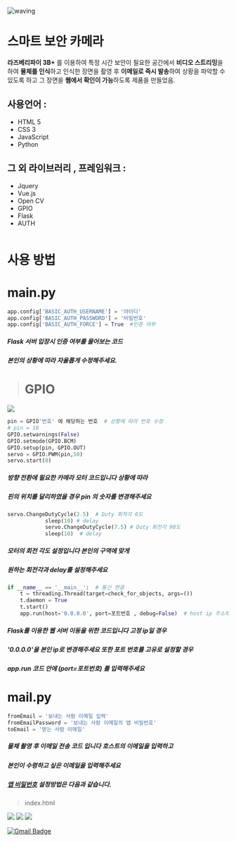 ![waving](https://capsule-render.vercel.app/api?type=waving&height=200&width=600&text=Smart-Security&fontAlign=58&fontAlignY=30&color=gradient)

# 스마트 보안 카메라
 
 **라즈베리파이 3B+** 를 이용하여 특정 시간 보안이 필요한 공간에서 **비디오 스트리밍**을 하여
 **물체를 인식**하고 인식한 장면을 촬영 후 **이메일로 즉시 발송**하여 상황을 파악할 수 있도록 하고
 그 장면을 **웹에서 확인이 가능**하도록 제품을 만들었음.
 
## 사용언어 :
* HTML 5
* CSS 3
* JavaScript
* Python

## 그 외 라이브러리 , 프레임워크 :
* Jquery
* Vue.js
* Open CV
* GPIO
* Flask
* AUTH

<img scr="https://user-images.githubusercontent.com/79081800/114302764-6f564a80-9b05-11eb-9055-6682a97cf69d.jpg">

# 사용 방법

# main.py
```python
app.config['BASIC_AUTH_USERNAME'] = '아이디'
app.config['BASIC_AUTH_PASSWORD'] = '비밀번호'
app.config['BASIC_AUTH_FORCE'] = True  #인증 여부
```
##### Flask 서버 입장시 인증 여부를 물어보는 코드
##### 본인의 상황에 따라 자율롭게 수정해주세요.
> # GPIO

<img src="https://user-images.githubusercontent.com/79081800/116015139-4a201b00-a673-11eb-9822-d424116e3e57.png">


```python
pin = GPIO'번호' 에 해당하는 번호  # 상황에 따라 번호 수정
# pin = 18
GPIO.setwarnings(False)
GPIO.setmode(GPIO.BCM)
GPIO.setup(pin, GPIO.OUT)
servo = GPIO.PWM(pin,50)
servo.start(0) 
```

##### 방향 전환에 필요한 카메라 모터 코드입니다 상황에 따라
##### 핀의 위치를 달리하였을 경우 pin 의 숫자를 변경해주세요

```python
servo.ChangeDutyCycle(2.5)  # Duty 회적각 0도
            sleep(10) # delay
            servo.ChangeDutyCycle(7.5) # Duty 회전각 90도
            sleep(10)  # delay
```

##### 모터의 회전 각도 설정입니다 본인의 구역에 맞게
##### 원하는 회전각과 delay를 설정해주세요

```python
if __name__ == '__main__':  # 통신 연결
    t = threading.Thread(target=check_for_objects, args=())
    t.daemon = True
    t.start()
    app.run(host='0.0.0.0', port=포트번호 , debug=False)  # host ip 주소와 포트번호 변경
```

##### Flask를 이용한 웹 서버 이동을 위한 코드입니다 고정 ip일 경우
##### '0.0.0.0'을 본인 ip로 변경해주세요 또한 포트 번호를 고유로 설정할 경우
##### app.run 코드 안에 (port=포트번호) 를 입력해주세요 

# mail.py
```python
fromEmail = '보내는 사람 이메일 입력'
fromEmailPassword = '보내는 사람 이메일의 앱 비밀번호'
toEmail = '받는 사람 이메일'
```

##### 물체 촬영 후 이메일 전송 코드 입니다 호스트의 이메일을 입력하고
##### 본인이 수령하고 싶은 이메일을 입력해주세요
##### [앱 비밀번호](https://support.google.com/accounts/answer/185833?hl=ko) 설정방법은 다음과 같습니다.

> index.html

<img src="https://user-images.githubusercontent.com/79081800/116017733-5dcf7f80-a67b-11eb-8640-377b644a9485.jpg">
<img src="https://user-images.githubusercontent.com/79081800/116017391-6bd0d080-a67a-11eb-8277-9f2458f22fbd.jpg">
<img src="https://user-images.githubusercontent.com/79081800/116017490-af2b3f00-a67a-11eb-8ca0-26b489f522bf.jpg">


[![Gmail Badge](https://img.shields.io/badge/Gmail-d14836?style=flat-square&logo=Gmail&logoColor=white&link=mailto:snugyun01@gmail.com)](mailto:crsn1111@gmail.com)
